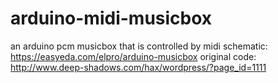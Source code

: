 # arduino-midi-musicbox
an arduino pcm musicbox that is controlled by midi
schematic: https://easyeda.com/elpro/arduino-musicbox
original code: http://www.deep-shadows.com/hax/wordpress/?page_id=1111
